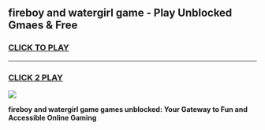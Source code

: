 
## fireboy and watergirl game - Play Unblocked Gmaes & Free
<h3>
<a href="https://news.freeplayer.one?title=fireboy_and_watergirl_game&ref=16F">CLICK TO PLAY</a></h3>
<hr>

<h3>
<a href="https://news.freeplayer.one?title=fireboy_and_watergirl_game&ref=16F">CLICK 2 PLAY</a>
  
</h3>

<a href="https://news.freeplayer.one?title=fireboy_and_watergirl_game&ref=16F/"><img src="https://clearcache.store/games.png"></a>


**fireboy and watergirl game games unblocked: Your Gateway to Fun and Accessible Online Gaming**
